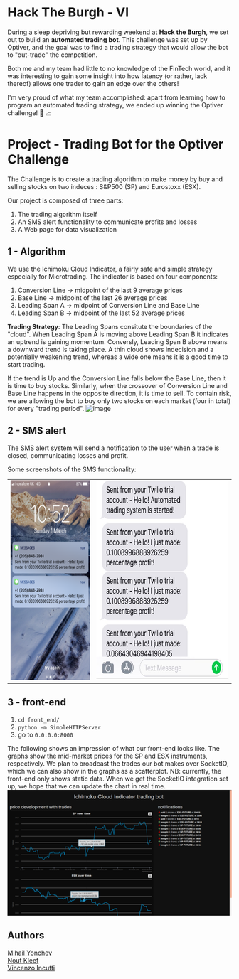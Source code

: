 # Hack The Burgh - VI
During a sleep depriving but rewarding weekend at **Hack the Burgh**, we set out to build an **automated trading bot**.
This challenge was set up by Optiver, and the goal was to find a trading strategy that would allow the bot to "out-trade" the competition.

Both me and my team had little to no knowledge of the FinTech world, and it was interesting to gain some insight into how latency (or rather, lack thereof) allows one trader to gain an edge over the others!

I'm very proud of what my team accomplished: apart from learning how to program an automated trading strategy, we ended up winning the Optiver challenge! 🥳 📈

# Project - Trading Bot for the Optiver Challenge

The Challenge is to create a trading algorithm to make money by buy and selling stocks on two indeces : S&P500 (SP) and Eurostoxx (ESX).

Our project is composed of three parts:

1) The trading algorithm itself
2) An SMS alert functionality to communicate profits and losses
3) A Web page for data visualization

## **1 - Algorithm**
We use the Ichimoku Cloud Indicator, a fairly safe and simple strategy especially for Microtrading.
The indicator is based on four components:
1) Conversion Line -> midpoint of the last 9 average prices
2) Base Line -> midpoint of the last 26 average prices
3) Leading Span A -> midpoint of Conversion Line and Base Line
4) Leading Span B -> midpoint of the last 52 average prices

**Trading Strategy**:
The Leading Spans consitute the boundaries of the "cloud". When Leading Span A is moving above Leading Span B it indicates an uptrend is gaining momentum. Conversly, Leading Span B above means a downward trend is taking place. A thin cloud shows indecision and a potentially weakening trend, whereas a wide one means it is a good time to start trading.

If the trend is Up and the Conversion Line falls below the Base Line, then it is time to buy stocks. Similarly, when the crossover of Conversion Line and Base Line happens in the opposite direction, it is time to sell.
To contain risk, we are allowing the bot to buy only two stocks on each market (four in total) for every "trading period".
![image](https://user-images.githubusercontent.com/47427204/75623153-5ad41e80-5b9f-11ea-9f65-9c83af4024e7.png)

## **2 - SMS alert**
The SMS alert system will send a notification to the user when a trade is closed, communicating losses and profit.

Some screenshots of the SMS functionality:
<table>
  <tr><td><img src="sms_0.png" height="450"/></td><td><img src="sms_1.jpg" height="450"/></td></tr>
</table>

## **3 - front-end**
1) `cd front_end/`
2) `python -m SimpleHTTPServer`
3) go to `0.0.0.0:8000`

The following shows an impression of what our front-end looks like.
The graphs show the mid-market prices for the SP and ESX instruments, respectively.
We plan to broadcast the trades our bot makes over SocketIO, which we can also show in the graphs as a scatterplot.
NB: currently, the front-end only shows static data. When we get the SocketIO integration set up, we hope that we can update the chart in real time.
![image](impression.png)

## Authors
[Mihail Yonchev](https://github.com/slaifan)  
[Nout Kleef](https://github.com/nout-kleef)  
[Vincenzo Incutti](https://github.com/enzo-inc)

